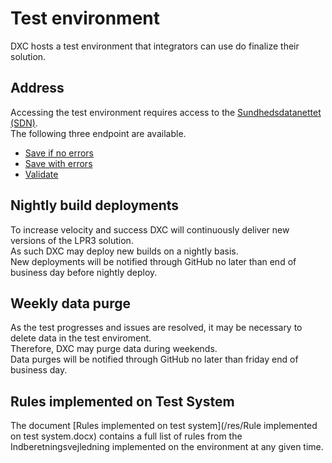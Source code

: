 # Test environment
DXC hosts a test environment that integrators can use do finalize their solution.

## Address
Accessing the test environment requires access to the [Sundhedsdatanettet (SDN)](https://www.medcom.dk/opslag/support).  
The following three endpoint are available.

 * [Save if no errors](https://lprws-test.sds.dsdn.dk/cda-ws/DocumentRepository_Service/PatientHealthcareSaveIfNoErrorsReportingService)
 * [Save with errors](https://lprws-test.sds.dsdn.dk/cda-ws/DocumentRepository_Service/PatientHealthcareReportingService)
 * [Validate](https://lprws-test.sds.dsdn.dk/cda-ws/DocumentRepository_Service/PatientHealthcareValidateReportingService)

## Nightly build deployments
To increase velocity and success DXC will continuously deliver new versions of the LPR3 solution.  
As such DXC may deploy new builds on a nightly basis.  
New deployments will be notified through GitHub no later than end of business day before nightly deploy.

## Weekly data purge
As the test progresses and issues are resolved, it may be necessary to delete data in the test enviroment.  
Therefore, DXC may purge data during weekends.  
Data purges will be notified through GitHub no later than friday end of business day.

## Rules implemented on Test System
The document [Rules implemented on test system](/res/Rule implemented on test system.docx) contains a full list of rules from the Indberetningsvejledning implemented on the environment at any given time.
